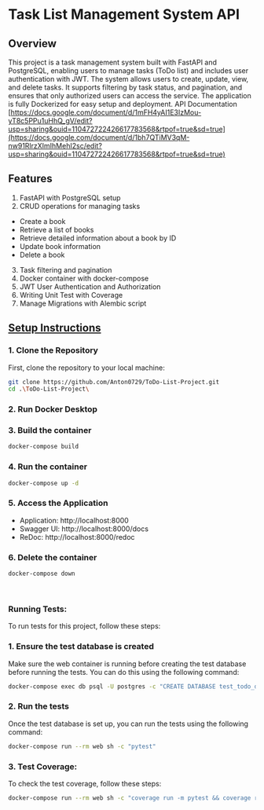 # Task List Management System API

## Overview

This project is a task management system built with FastAPI and PostgreSQL, enabling users to manage tasks (ToDo list)
and includes user authentication with JWT. The system allows users to create, update, view, and delete tasks. It
supports filtering by task status, and pagination, and ensures that only authorized users can access the service. The
application is fully Dockerized for easy setup and deployment.
API
Documentation [https://docs.google.com/document/d/1mFH4yAI1E3IzMou-yT8c5PPu1uHhQ_gV/edit?usp=sharing&ouid=110472722426617783568&rtpof=true&sd=true](https://docs.google.com/document/d/1bh7QTiMV3qM-nw91RlrzXImIhMehI2sc/edit?usp=sharing&ouid=110472722426617783568&rtpof=true&sd=true)

## Features

1. FastAPI with PostgreSQL setup
2. CRUD operations for managing tasks

- Create a book
- Retrieve a list of books
- Retrieve detailed information about a book by ID
- Update book information
- Delete a book

3. Task filtering and pagination
4. Docker container with docker-compose
5. JWT User Authentication and Authorization
6. Writing Unit Test with Coverage
7. Manage Migrations with Alembic script

## <ins> Setup Instructions

### 1. Clone the Repository

First, clone the repository to your local machine:

```bash
git clone https://github.com/Anton0729/ToDo-List-Project.git
cd .\ToDo-List-Project\
```

### 2. Run Docker Desktop

### 3. Build the container

```bash
docker-compose build
```

### 4. Run the container

```bash
docker-compose up -d
```

### 5. Access the Application

- Application: http://localhost:8000
- Swagger UI: http://localhost:8000/docs
- ReDoc: http://localhost:8000/redoc

### 6. Delete the container

```bash
docker-compose down
```

<br>

### Running Tests:

To run tests for this project, follow these steps:

### 1. Ensure the test database is created

Make sure the web container is running before creating the test database before running the tests. You can do this using
the following command:

```bash
docker-compose exec db psql -U postgres -c "CREATE DATABASE test_todo_db;"
```

### 2. Run the tests

Once the test database is set up, you can run the tests using the following command:

```bash
docker-compose run --rm web sh -c "pytest"
```

### 3. Test Coverage:

To check the test coverage, follow these steps:

```bash
docker-compose run --rm web sh -c "coverage run -m pytest && coverage report"
```
